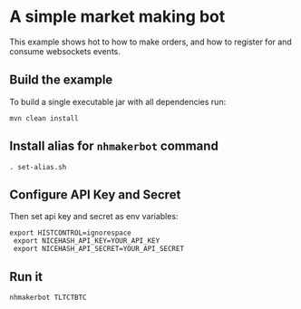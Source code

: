 A simple market making bot
==========================

This example shows hot to how to make orders, and how to register for and consume websockets events.


Build the example
-----------------

To build a single executable jar with all dependencies run:

    mvn clean install

Install alias for `nhmakerbot` command
--------------------------------------

    . set-alias.sh


Configure API Key and Secret
----------------------------

Then set api key and secret as env variables:

```
export HISTCONTROL=ignorespace
 export NICEHASH_API_KEY=YOUR_API_KEY
 export NICEHASH_API_SECRET=YOUR_API_SECRET
```


Run it
------

    nhmakerbot TLTCTBTC